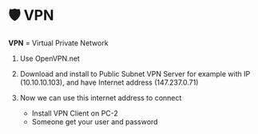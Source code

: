 # 🛡️ VPN
**VPN** = Virtual Private Network

1. Use OpenVPN.net

2. Download and install to Public Subnet VPN Server for example with IP (10.10.10.103), and have Internet address (147.237.0.71)

3. Now we can use this internet address to connect
   * Install VPN Client on PC-2
   * Someone get your user and password
